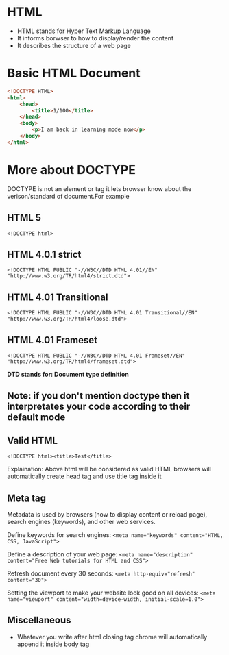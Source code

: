 # HTML
- HTML stands for Hyper Text Markup Language
- It informs borwser to how to display/render the content
- It describes the structure of a web page
 
# Basic HTML Document
```html
<!DOCTYPE HTML>
<html>
    <head>
        <title>1/100</title>
    </head>
    <body>
        <p>I am back in learning mode now</p>
    </body>
</html>
```

# More about DOCTYPE
DOCTYPE is not an element or tag it lets browser know about the verison/standard of document.For example

## HTML 5
`<!DOCTYPE html>`

## HTML 4.0.1 strict

`<!DOCTYPE HTML PUBLIC "-//W3C//DTD HTML 4.01//EN" "http://www.w3.org/TR/html4/strict.dtd"> `

## HTML 4.01 Transitional
`<!DOCTYPE HTML PUBLIC "-//W3C//DTD HTML 4.01 Transitional//EN" "http://www.w3.org/TR/html4/loose.dtd">`

## HTML 4.01 Frameset
`<!DOCTYPE HTML PUBLIC "-//W3C//DTD HTML 4.01 Frameset//EN" "http://www.w3.org/TR/html4/frameset.dtd">`

<b>DTD stands for: Document type definition</b>

## Note: if you don't mention doctype then it interpretates your code according to their default mode

## Valid HTML
`<!DOCTYPE html><title>Test</title>`

Explaination: Above html will be considered as valid HTML browsers will automatically create head tag and use title tag inside it

## Meta tag
Metadata is used by browsers (how to display content or reload page), search engines (keywords), and other web services.

Define keywords for search engines:
`<meta name="keywords" content="HTML, CSS, JavaScript">`

Define a description of your web page:
`<meta name="description" content="Free Web tutorials for HTML and CSS">`

Refresh document every 30 seconds:
`<meta http-equiv="refresh" content="30">`

Setting the viewport to make your website look good on all devices:
`<meta name="viewport" content="width=device-width, initial-scale=1.0">`

## Miscellaneous 
- Whatever you write after html closing tag chrome will automatically append it inside body tag

